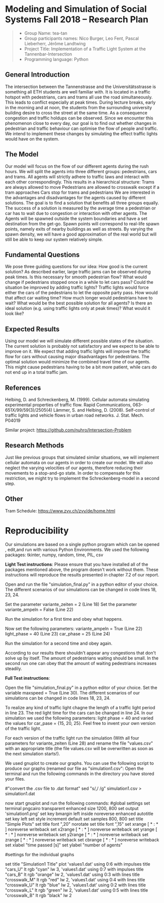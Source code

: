 # Modeling and Simulation of Social Systems Fall 2018 – Research Plan

> * Group Name: tea-tan
> * Group participants names: Nico Burger, Leo Fent, Pascal Lieberherr, Jérôme Landtwing
> * Project Title: Implementation of a Traffic Light System at the Tannenbar-Intersection
> * Programming language: Python

## General Introduction
The intersection between the Tannenstrasse and the Universitätsstrasse is something all ETH students are well familiar with. It is located in a traffic hotspot with pedestrians, cars and trams all use the road simultaneously. This leads to conflict especially at peak times. During lecture breaks, early in the morning and at noon, the students from the surrounding university building desire to cross the street at the same time. As a consequence congestion and traffic holdups can be observed. 
Since we encounter this phenomenon close to every day, our goal is to find out whether changes in pedestrian and traffic behaviour can optimise the flow of people and traffic. We intend to implement these changes by simulating the effect traffic lights would have on the system.

## The Model
Our model will focus on the flow of our different agents during the rush hours. We will split the agents into three different groups: pedestrians, cars and trams. All agents will strictly adhere to traffic laws and interact with each other correspondingly. This results in a hierarchical structure:
Trams are always allowed to move
Pedestrians are allowed to crosswalk except if a tram approaches
Cars stop for trams and pedestrians
We are interested in the advantages and disadvantages for the agents caused by different solutions. The goal is to find a solution that benefits all three groups equally. The success of a solution is measured by the average time a pedestrian or car has to wait due to congestion or interaction with other agents.
The Agents will be spawned outside the system boundaries and have a set destination from the get-go. Spawn points will correspond to real-life spawn points, namely exits of nearby buildings as well as streets. By varying the spawn density, we will have a good approximation of the real world but will still be able to keep our system relatively simple.

## Fundamental Questions
We pose three guiding questions for our idea:
How good is the current solution?
As described earlier, large traffic jams can be observed during peak times. Is this necessary for smooth pedestrian flow? What would change if pedestrians stopped once in a while to let cars pass?
Could the situation be improved by adding traffic lights? 
Traffic lights would force either the cars of the pedestrians to let the opposite party pass. How would that affect car waiting time? How much longer would pedestrians have to wait?
What would be the best possible solution for all agents?
Is there an ideal solution (e.g. using traffic lights only at peak times)? What would it look like?

## Expected Results
Using our model we will simulate different possible states of the situation.
The current solution is probably not satisfactory and we expect to be able to improve on it.
We expect that adding traffic lights will improve the traffic flow for cars without causing major disadvantages for pedestrians.
The optimal solution would minimize the combined travel time of our agents.
This might cause pedestrians having to be a bit more patient, while cars do not end up in a total traffic jam.

## References					
Helbing, D. and Schreckenberg, M. (1999). Cellular automata simulating experimental properties of traffic flow. Rapid Communications, 063-651X/99/59(3)/2505(4)	 	 Lämmer, S. and Helbing, D. (2008). Self-control of traffic lights and vehicle flows in urban road networks. J. Stat. Mech. P04019

Similar project: https://github.com/nuhro/Intersection-Problem


## Research Methods
Just like previous groups that simulated similar situations, we will implement cellular automata on our agents in order to create our model.
We will also neglect the varying velocities of our agents, therefore reducing their movements to a stop-and-go state. In order to compensate for this restriction, we might try to implement the Schreckenberg-model in a second step.

## Other
Tram Schedule: https://www.zvv.ch/zvv/de/home.html

# Reproducibility

Our simulations are based on a single python program which can be opened , edit,and run with various Python Environments. 
We used the following packages: tkinter, numpy, random, time, PIL, csv


**Light Test instructions**:
Please ensure that you have installed all of the packages mentioned above, the program doesn't work without them.
These instructions will reproduce the results presented in chapter 7.2 of our report.

Open and run the file "simulation_final.py" in a python editor of your choice.
The different scenarios of our simulations can be changed in code lines 18, 23, 24.

Set the parameter variante_zeiten = 2 (Line 18)
Set the parameter variante_ampeln = False (Line 22)

Run the simulation for a first time and obey what happens.

Now set the following parameters: 
variante_ampeln = True (Line 22)
light_phase = 40 (Line 23)
car_phase = 25 (Line 24)

Run the simulation for a second time and obey again.

According to our results there shouldn't appear any congestions that don't solve up by itself. The amount of pedestrians waiting should be small. In the second run one can obey that the amount of waiting pedestrians increases steadily.


**Full Test instructions**:

Open the file "simulation_final.py" in a python editor of your choice.
Set the variable maxspeed = True (Line 30).
The different scenarios of our simulations can be changed in code lines 18, 23, 24.

To realize any kind of traffic light chagne the length of a traffic light period in line 23. The red light time for the cars can be changed in line 24. 
In our simulation we used the following parameters: light phase = 40 and varied the values for car_pase = {15, 20, 25}. Feel free to invent your own version of the traffic light.

For each version of the traffic light run the simulation (With all four parameters for variante_zeiten (Line 28) and rename the file "values.csv" with an appropriate title (the file values.csv will be overwritten as soon as the next simulation starts!).


We used gnuplot to create our graphs. You can use the following script to produce our graphs (renamed our file as "simulation1.csv":
Open the terminal and run the following commands in the directory you have stored your files.

#"convert the .csv file to .dat format"
sed "s/,/ /g" simulation1.csv > simulation1.dat

now start gnuplot and run the following commands: 
#global settings
set terminal pngcairo  transparent enhanced size 1200, 800 
set output 'simulation1.png'
set key bmargin left inside noreverse enhanced autotitle
set key left
set style increment default
set samples 800, 800
set title "Simple Plots" 
set title  font ",20" norotate
set title font ",15"
set xrange [ * : * ] noreverse writeback
set x2range [ * : * ] noreverse writeback
set yrange [ * : * ] noreverse writeback
set y2range [ * : * ] noreverse writeback
set zrange [ * : * ] noreverse writeback
set cbrange [ * : * ] noreverse writeback
set xlabel "time passed [s]"
set ylabel "number of agents"

#settings for the individual graphs

set title "Simulation1 Title"
plot 'values1.dat' using 0:6 with impulses title "cars_U" lt rgb "cyan" lw 3, 'values1.dat' using 0:7 with impulses title "cars_B" lt rgb "orange" lw 2, 'values1.dat' using 0:3 with lines title "crosswalk_M" lt rgb "red" lw 2, 'values1.dat' using 0:4 with lines title "crosswalk_U" lt rgb "blue" lw 2, 'values1.dat' using 0:2 with lines title "crosswalk_L" lt rgb "green" lw 2, 'values1.dat' using 0:5 with lines title "crosswalk_B" lt rgb "black" lw 2 







